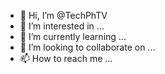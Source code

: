 - 👋 Hi, I’m @TechPhTV
- 👀 I’m interested in ...
- 🌱 I’m currently learning ...
- 💞️ I’m looking to collaborate on ...
- 📫 How to reach me ...

<!---
TechPhTV/TechPhTV is a ✨ special ✨ repository because its `README.md` (this file) appears on your GitHub profile.
You can click the Preview link to take a look at your changes.
--->

